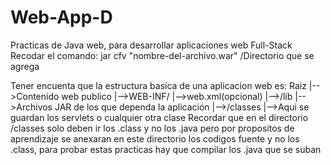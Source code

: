 # Web-App-D
Practicas de Java web, para desarrollar aplicaciones web Full-Stack
Recodar el comando: jar cfv "nombre-del-archivo.war" /Directorio que se agrega

Tener encuenta que la estructura basica de una aplicacion web es:
Raiz
|-->Contenido web publico
|-->WEB-INF/
    |-->web.xml(opcional)
    |-->/lib
    |-->Archivos JAR de los que dependa la aplicación
    |-->/classes
    |-->Aqui se guardan los servlets o cualquier otra clase
Recordar que en el directorio /classes solo deben ir los .class y no los .java
pero por propositos de aprendizaje se anexaran en este directorio los codigos fuente
y no los .class, para probar estas practicas hay que compilar los .java que se suban